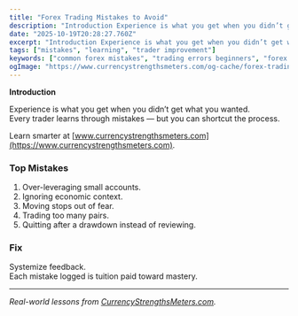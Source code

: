 ```yaml
---
title: "Forex Trading Mistakes to Avoid"
description: "Introduction Experience is what you get when you didn’t get what you wanted..."
date: "2025-10-19T20:28:27.760Z"
excerpt: "Introduction Experience is what you get when you didn’t get what you wanted. Every trader learns through mistakes — but you can shortcut the process. Learn smarter at [www.currencystrengthsmeters.com](https://www.currencystrengthsmeters.com). Top Mistakes 1. Over-leveraging small accounts. 2. Ignoring economic context. 3. Moving stops out of fear. 4. Trading too many pairs...."
tags: ["mistakes", "learning", "trader improvement"]
keywords: ["common forex mistakes", "trading errors beginners", "forex discipline tips", "risk management mistakes", "psychological trading traps"]
ogImage: "https://www.currencystrengthsmeters.com/og-cache/forex-trading-mistakes-to-avoid.jpg"
---
```

**Introduction**

Experience is what you get when you didn’t get what you wanted.  
Every trader learns through mistakes — but you can shortcut the process.

Learn smarter at [www.currencystrengthsmeters.com](https://www.currencystrengthsmeters.com).

### Top Mistakes

1. Over-leveraging small accounts.  
2. Ignoring economic context.  
3. Moving stops out of fear.  
4. Trading too many pairs.  
5. Quitting after a drawdown instead of reviewing.

### Fix

Systemize feedback.  
Each mistake logged is tuition paid toward mastery.

---

*Real-world lessons from [CurrencyStrengthsMeters.com](https://www.currencystrengthsmeters.com).*
